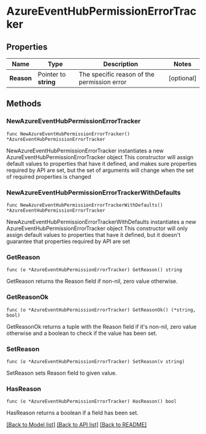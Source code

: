 # AzureEventHubPermissionErrorTracker

## Properties

Name | Type | Description | Notes
------------ | ------------- | ------------- | -------------
**Reason** | Pointer to **string** | The specific reason of the permission error | [optional] 

## Methods

### NewAzureEventHubPermissionErrorTracker

`func NewAzureEventHubPermissionErrorTracker() *AzureEventHubPermissionErrorTracker`

NewAzureEventHubPermissionErrorTracker instantiates a new AzureEventHubPermissionErrorTracker object
This constructor will assign default values to properties that have it defined,
and makes sure properties required by API are set, but the set of arguments
will change when the set of required properties is changed

### NewAzureEventHubPermissionErrorTrackerWithDefaults

`func NewAzureEventHubPermissionErrorTrackerWithDefaults() *AzureEventHubPermissionErrorTracker`

NewAzureEventHubPermissionErrorTrackerWithDefaults instantiates a new AzureEventHubPermissionErrorTracker object
This constructor will only assign default values to properties that have it defined,
but it doesn't guarantee that properties required by API are set

### GetReason

`func (o *AzureEventHubPermissionErrorTracker) GetReason() string`

GetReason returns the Reason field if non-nil, zero value otherwise.

### GetReasonOk

`func (o *AzureEventHubPermissionErrorTracker) GetReasonOk() (*string, bool)`

GetReasonOk returns a tuple with the Reason field if it's non-nil, zero value otherwise
and a boolean to check if the value has been set.

### SetReason

`func (o *AzureEventHubPermissionErrorTracker) SetReason(v string)`

SetReason sets Reason field to given value.

### HasReason

`func (o *AzureEventHubPermissionErrorTracker) HasReason() bool`

HasReason returns a boolean if a field has been set.


[[Back to Model list]](../README.md#documentation-for-models) [[Back to API list]](../README.md#documentation-for-api-endpoints) [[Back to README]](../README.md)


